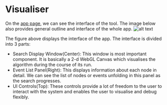 # Visualiser

On the [app page](https://pf-algo-viz.org/app), we can see the interface of the tool. The image below also provides general outline and interface of the whole app.
![alt text](https://pf-algo-viz.org/images/vis_label.png "Visualiser's Interface")

The figure above displays the interface of the app. The interface is divided into 3 parts:
- Search Display Window(Center): This window is most important component. It is basically a 2-d WebGL Canvas which visualises the algorithm during the course of its run.
- Event List Panel(Right): This displays information about each node in detail. We can see the list of nodes or events unfolding in this panel as the search progresses.
- UI Controls(Top): These controls provide a lot of freedom to the user to interact with the system and enables the user to visualise and debug flexibly.
